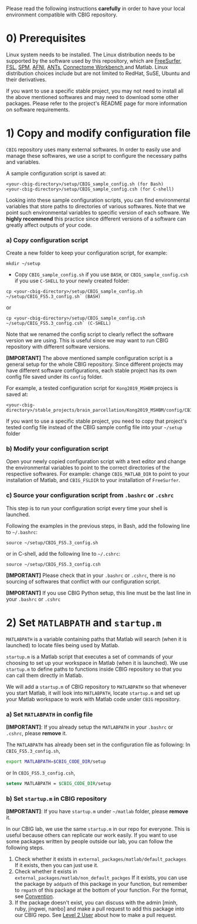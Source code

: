 Please read the following instructions **carefully** in order to have your local environment compatible with CBIG repository. 

# 0) Prerequisites
Linux system needs to be installed.
The Linux distribution needs to be supported by the software used by this repository, which are
[FreeSurfer](https://surfer.nmr.mgh.harvard.edu/fswiki/DownloadAndInstall),
[FSL](https://fsl.fmrib.ox.ac.uk/fsl/fslwiki/FslInstallation),
[SPM](https://www.fil.ion.ucl.ac.uk/spm/),
[AFNI](https://afni.nimh.nih.gov/pub/dist/doc/htmldoc/background_install/install_instructs/index.html),
[ANTs](http://stnava.github.io/ANTs/),
[Connectome Workbench](https://www.humanconnectome.org/software/connectome-workbench),and Matlab.
Linux distribution choices include but are not limited to RedHat, SuSE, Ubuntu and their derivatives.

If you want to use a specific stable project, you may not need to install all the above mentioned softwares and may need to download some other packages. Please refer to the project's README page for more information on software requirements.

# 1) Copy and modify configuration file
`CBIG` repository uses many external softwares. In order to easily use and manage these softwares, we use a script to configure the necessary paths and variables.

A sample configuration script is saved at:
```
<your-cbig-directory>/setup/CBIG_sample_config.sh (for Bash)
<your-cbig-directory>/setup/CBIG_sample_config.csh (for C-shell)
```

Looking into these sample configuration scripts, you can find environmental variables that store paths to directories of various softwares. Note that we point such environmental variables to specific version of each software. We **highly recommend** this practice since different versions of a software can greatly affect outputs of your code.

### a) Copy configuration script

Create a new folder to keep your configuration script, for example:
```
mkdir ~/setup
```
- Copy `CBIG_sample_config.sh` if you use `BASH`, or `CBIG_sample_config.csh` if you use `C-SHELL` to your newly created folder:
```
cp <your-cbig-directory>/setup/CBIG_sample_config.sh ~/setup/CBIG_FS5.3_config.sh` (BASH)
```
or
```
cp <your-cbig-directory>/setup/CBIG_sample_config.csh ~/setup/CBIG_FS5.3_config.csh` (C-SHELL)
```
Note that we renamed the config script to clearly reflect the software version we are using. This is useful since we may want to run CBIG repository with different software versions.

**[IMPORTANT]** The above mentioned sample configuration script is a general setup for the whole CBIG repository. Since different projects may have different software configurations, each stable project has its own config file saved under its `config` folder.

For example, a tested configuration script for `Kong2019_MSHBM` projecs is saved at:
```
<your-cbig-directory>/stable_projects/brain_parcellation/Kong2019_MSHBM/config/CBIG_MSHBM_tested_config.sh
```

If you want to use a specific stable project, you need to copy that project's tested config file instead of the CBIG sample config file into your `~/setup` folder 

### b) Modify your configuration script

Open your newly copied configuration script with a text editor and change the environmental variables to point to the correct directories of the respective softwares. For example: change `CBIG_MATLAB_DIR` to point to your installation of Matlab, and `CBIG_FSLDIR` to your installation of `FreeSurfer`.

### c) Source your configuration script from `.bashrc` or `.cshrc`

This step is to run your configuration script every time your shell is launched.

Following the examples in the previous steps, in Bash, add the following line to `~/.bashrc`:
```
source ~/setup/CBIG_FS5.3_config.sh
```
or in C-shell, add the following line to `~/.cshrc`:
```
source ~/setup/CBIG_FS5.3_config.csh
```

**[IMPORTANT]** Please check that in your `.bashrc` or `.cshrc`, there is no sourcing of softwares that conflict with our configuration script.

**[IMPORTANT]** If you use CBIG Python setup, this line must be the last line in your `.bashrc` or `.cshrc`

# 2) Set `MATLABPATH` and `startup.m` 
`MATLABPATH` is a variable containing paths that Matlab will search (when it is launched) to locate files being used by Matlab. 

`startup.m` is a Matlab script that executes a set of commands of your choosing to set up your workspace in Matlab (when it is launched). We use `startup.m` to define paths to functions inside CBIG repository so that you can call them directly in Matlab.

We will add a `startup.m` of CBIG repository to `MATLABPATH` so that whenever you start Matlab, it will look into `MATLABPATH`, locate `startup.m` and set up your Matlab workspace to work with Matlab code under `CBIG` repository.

### a) Set `MATLABPATH` in config file

**[IMPORTANT]**: If you already setup the `MATLABPATH` in your `.bashrc` or `.cshrc`, please **remove** it.

The `MATLABPATH` has already been set in the configuration file as following:
In `CBIG_FS5.3_config.sh`,
```bash
export MATLABPATH=$CBIG_CODE_DIR/setup
```
or
In `CBIG_FS5.3_config.csh`,
```csh
setenv MATLABPATH = $CBIG_CODE_DIR/setup
``` 

### b) Set `startup.m` in CBIG repository
**[IMPORTANT]**: If you have `startup.m` under `~/matlab` folder, please **remove** it.

In our CBIG lab, we use the same `startup.m` in our repo for everyone. This is useful because others can replicate our work easily.
If you want to use some packages written by people outside our lab, you can follow the following steps.
1. Check whether it exists in `external_packages/matlab/default_packages`
If it exists, then you can just use it.
2. Check whether it exists in `external_packages/matlab/non_default_packges`
If it exists, you can use the package by `addpath` of this package in your function, but remember to `rmpath` of this package at the bottom of your function. For the format, see [Convention](https://github.com/YeoPrivateLab/CBIG_private/wiki/Convention).
3. If the package doesn't exist, you can discuss with the admin [minh, ruby, jingwei, nanbo] and make a pull request to add this package into our CBIG repo. See [Level 2 User](https://github.com/YeoPrivateLab/CBIG_private/wiki/Level-2-User:--Contribute-to-CBIG_private-repository) about how to make a pull request. 
